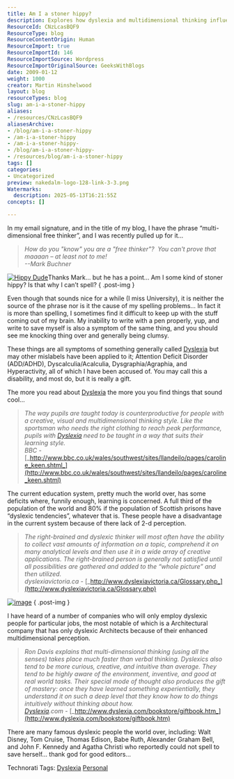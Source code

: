 ```yaml
---
title: Am I a stoner hippy?
description: Explores how dyslexia and multidimensional thinking influence creativity, learning styles, and perceptions, challenging stereotypes about free thinkers and "hippy" labels.
ResourceId: CNzLcasBQF9
ResourceType: blog
ResourceContentOrigin: Human
ResourceImport: true
ResourceImportId: 146
ResourceImportSource: Wordpress
ResourceImportOriginalSource: GeeksWithBlogs
date: 2009-01-12
weight: 1000
creator: Martin Hinshelwood
layout: blog
resourceTypes: blog
slug: am-i-a-stoner-hippy
aliases:
- /resources/CNzLcasBQF9
aliasesArchive:
- /blog/am-i-a-stoner-hippy
- /am-i-a-stoner-hippy
- /am-i-a-stoner-hippy-
- /blog/am-i-a-stoner-hippy-
- /resources/blog/am-i-a-stoner-hippy
tags: []
categories:
- Uncategorized
preview: nakedalm-logo-128-link-3-3.png
Watermarks:
  description: 2025-05-13T16:21:55Z
concepts: []

---
```

In my email signature, and in the title of my blog, I have the phrase “multi-dimensional free thinker”, and I was recently pulled up for it…

> _How do you "know" you are a "free thinker"?  You can't prove that maaaan – at least not to me!  
> \--Mark Buchner_

[![Hippy Dude](images/AmIastonerhippy_146A1-image_thumb-2-2.png)](http://blog.hinshelwood.com/files/2011/05/GWB-WindowsLiveWriter-AmIastonerhippy_146A1-image_2.png)Thanks Mark… but he has a point… Am I some kind of stoner hippy? Is that why I can’t spell?
{ .post-img }

Even though that sounds nice for a while (I miss University), it is neither the source of the phrase nor is it the cause of my spelling problems… In fact it is more than spelling, I sometimes find it difficult to keep up with the stuff coming out of my brain. My inability to write with a pen properly, yup, and write to save myself is also a symptom of the same thing, and you should see me knocking thing over and generally being clumsy.

These things are all symptoms of something generally called [Dyslexia](http://www.dyslexia.tv/freethinkersu/dyslexic_dictionary.htm "Multi-dimensional FreeThinking") but may other mislabels have been applied to it; Attention Deficit Disorder (ADD/ADHD), Dyscalculia/Acalculia, Dysgraphia/Agraphia, and Hyperactivity, all of which I have been accused of. You may call this a disability, and most do, but it is really a gift.

The more you read about [Dyslexia](http://www.dyslexia.tv/freethinkersu/dyslexic_dictionary.htm "Multi-dimensional FreeThinking") the more you you find things that sound cool…

> _The way pupils are taught today is counterproductive for people with a creative, visual and multidimensional thinking style. Like the sportsman who needs the right clothing to reach peak performance, pupils with [Dyslexia](http://www.dyslexia.tv/freethinkersu/dyslexic_dictionary.htm "Multi-dimensional FreeThinking") need to be taught in a way that suits their learning style.  
> BBC -_ [_http://www.bbc.co.uk/wales/southwest/sites/llandeilo/pages/caroline_keen.shtml_](http://www.bbc.co.uk/wales/southwest/sites/llandeilo/pages/caroline_keen.shtml)

The current education system, pretty much the world over, has some deficits where, funnily enough, learning is concerned. A full third of the population of the world and 80% if the population of Scottish prisons have “dyslexic tendencies”, whatever that is. These people have a disadvantage in the current system because of there lack of 2-d perception.

> _The right-brained and dyslexic thinker will most often have the ability to collect vast amounts of information on a topic, comprehend it on many analytical levels and then use it in a wide array of creative applications. The right-brained person is generally not satisfied until all possibilities are gathered and added to the “whole picture” and then utilized.  
> dyslexiavictoria.ca -_ [_http://www.dyslexiavictoria.ca/Glossary.php_](http://www.dyslexiavictoria.ca/Glossary.php)

[![image](images/AmIastonerhippy_146A1-image_thumb_1-1-1.png)](http://blog.hinshelwood.com/files/2011/05/GWB-WindowsLiveWriter-AmIastonerhippy_146A1-image_4.png)
{ .post-img }

I have heard of a number of companies who will only employ dyslexic people for particular jobs, the most notable of which is a Architectural company that has only dyslexic Architects because of their enhanced multidimensional perception.

> _Ron Davis explains that multi-dimensional thinking (using all the senses) takes place much faster than verbal thinking. Dyslexics also tend to be more curious, creative, and intuitive than average. They tend to be highly aware of the environment, inventive, and good at real world tasks. Their special mode of thought also produces the gift of mastery: once they have learned something experientially, they understand it on such a deep level that they know how to do things intuitively without thinking about how.  
> [Dyslexia](http://www.dyslexia.tv/freethinkersu/dyslexic_dictionary.htm "Multi-dimensional FreeThinking").com -_ [_http://www.dyslexia.com/bookstore/giftbook.htm_](http://www.dyslexia.com/bookstore/giftbook.htm)

There are many famous dyslexic people the world over, including: Walt Disney, Tom Cruise, Thomas Edison, Babe Ruth, Alexander Graham Bell, and John F. Kennedy and Agatha Christi who reportedly could not spell to save herself… thank god for good editors…

Technorati Tags: [Dyslexia](http://technorati.com/tags/Dyslexia) [Personal](http://technorati.com/tags/Personal)
